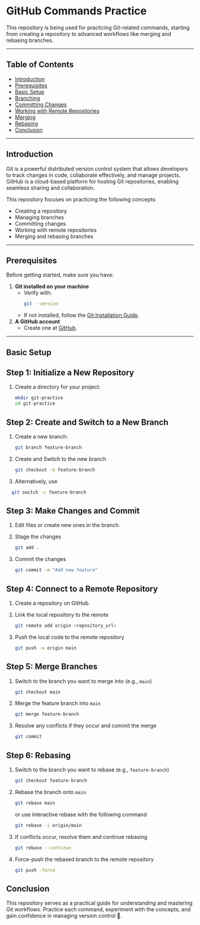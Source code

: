# GitHub Commands Practice  

This repository is being used for practicing Git-related commands, starting from creating a repository to advanced workflows like merging and rebasing branches.  

---

## Table of Contents  
- [Introduction](#introduction)  
- [Prerequisites](#prerequisites)  
- [Basic Setup](#basic-setup)  
- [Branching](#branching)  
- [Committing Changes](#committing-changes)  
- [Working with Remote Repositories](#working-with-remote-repositories)  
- [Merging](#merging)  
- [Rebasing](#rebasing)  
- [Conclusion](#conclusion)  

---

## Introduction  

Git is a powerful distributed version control system that allows developers to track changes in code, collaborate effectively, and manage projects. GitHub is a cloud-based platform for hosting Git repositories, enabling seamless sharing and collaboration.  

This repository focuses on practicing the following concepts:  
- Creating a repository  
- Managing branches  
- Committing changes  
- Working with remote repositories  
- Merging and rebasing branches  

---

## Prerequisites  

Before getting started, make sure you have:  
1. **Git installed on your machine**  
   - Verify with:  
     ```bash  
     git --version  
     ```  
   - If not installed, follow the [Git Installation Guide](https://git-scm.com/book/en/v2/Getting-Started-Installing-Git).  
2. **A GitHub account**  
   - Create one at [GitHub](https://github.com).  

---

## Basic Setup  

## Step 1: Initialize a New Repository  

1. Create a directory for your project:
   
   ```bash  
   mkdir git-practice  
   cd git-practice

## Step 2: Create and Switch to a New Branch

1. Create a new branch:
   
   ```bash  
   git branch feature-branch
   
3. Create and Switch to the new branch
   
   ```bash
   git checkout -b feature-branch

4. Alternatively, use
   
  ```bash
    git switch -c feature-branch
 ```

## Step 3: Make Changes and Commit

1. Edit files or create new ones in the branch.
   
2. Stage the changes
    
   ```bash  
   git add .
   ```
   
3. Commit the changes
   
   ```bash  
   git commit -m "Add new feature"  
   ```    

## Step 4: Connect to a Remote Repository

1. Create a repository on GitHub.
   
2. Link the local repository to the remote
   
   ```bash  
   git remote add origin <repository_url>      
   ```
   
3. Push the local code to the remote repository
   
   ```bash  
   git push -u origin main      
   ```

## Step 5: Merge Branches

1. Switch to the branch you want to merge into (e.g., ```main```)
   
   ```bash  
   git checkout main
   ```
   
2. Merge the feature branch into ```main```
   
   ```bash  
   git merge feature-branch  
   ```
   
3. Resolve any conflicts if they occur and commit the merge
   
   ```bash  
   git commit
   ```

## Step 6: Rebasing

1. Switch to the branch you want to rebase (e.g., ```feature-branch```)
   
   ```bash  
   git checkout feature-branch  
   ```
   
2. Rebase the branch onto ```main```
   
   ```bash  
   git rebase main    
   ```
   
   or use interactive rebase with the following command
  
   ```bash  
   git rebase -i origin/main    
   ```

3. If conflicts occur, resolve them and continue rebasing
   
   ```bash  
   git rebase --continue  
   ```
   
4. Force-push the rebased branch to the remote repository
   
   ```bash  
   git push -force  
   ```

## Conclusion

This repository serves as a practical guide for understanding and mastering Git workflows. Practice each command, experiment with the concepts, and gain confidence in managing version control 🚀.
